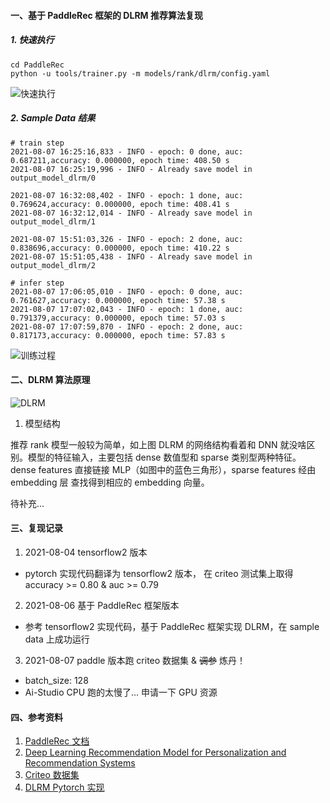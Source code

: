 #### 一、基于 PaddleRec 框架的 DLRM 推荐算法复现

##### 1. 快速执行
```
cd PaddleRec
python -u tools/trainer.py -m models/rank/dlrm/config.yaml
```

![快速执行](https://tva1.sinaimg.cn/large/008i3skNly1gt89fsdiuvg312z0qggz3.gif)

##### 2. Sample Data 结果
```
# train step
2021-08-07 16:25:16,833 - INFO - epoch: 0 done, auc: 0.687211,accuracy: 0.000000, epoch time: 408.50 s
2021-08-07 16:25:19,996 - INFO - Already save model in output_model_dlrm/0

2021-08-07 16:32:08,402 - INFO - epoch: 1 done, auc: 0.769624,accuracy: 0.000000, epoch time: 408.41 s
2021-08-07 16:32:12,014 - INFO - Already save model in output_model_dlrm/1

2021-08-07 15:51:03,326 - INFO - epoch: 2 done, auc: 0.838696,accuracy: 0.000000, epoch time: 410.22 s
2021-08-07 15:51:05,438 - INFO - Already save model in output_model_dlrm/2

# infer step
2021-08-07 17:06:05,010 - INFO - epoch: 0 done, auc: 0.761627,accuracy: 0.000000, epoch time: 57.38 s
2021-08-07 17:07:02,043 - INFO - epoch: 1 done, auc: 0.791379,accuracy: 0.000000, epoch time: 57.03 s
2021-08-07 17:07:59,870 - INFO - epoch: 2 done, auc: 0.817173,accuracy: 0.000000, epoch time: 57.83 s
```
![训练过程](https://tva1.sinaimg.cn/large/008i3skNly1gt89kyvq3lg31360qc7wh.gif)


#### 二、DLRM 算法原理

![DLRM](https://tva1.sinaimg.cn/large/008i3skNly1gt8kwo40g9j30ei0cmjru.jpg)

1. 模型结构

推荐 rank 模型一般较为简单，如上图 DLRM 的网络结构看着和 DNN 就没啥区别。模型的特征输入，主要包括 dense 数值型和
sparse 类别型两种特征。dense features 直接链接 MLP（如图中的蓝色三角形），sparse features 经由 embedding 层
查找得到相应的 embedding 向量。



待补充...

#### 三、复现记录
1. 2021-08-04 tensorflow2 版本 
- pytorch 实现代码翻译为 tensorflow2 版本， 在 criteo 测试集上取得 accuracy >= 0.80 & auc >= 0.79

2. 2021-08-06 基于 PaddleRec 框架版本
- 参考 tensorflow2 实现代码，基于 PaddleRec 框架实现 DLRM，在 sample data 上成功运行

3. 2021-08-07 paddle 版本跑 criteo 数据集 & ~~调参~~ 炼丹！
- batch_size: 128
- Ai-Studio CPU 跑的太慢了... 申请一下 GPU 资源



#### 四、参考资料
1. [PaddleRec 文档](README_CN.md)
2. [Deep Learning Recommendation Model for Personalization and Recommendation Systems](https://arxiv.org/pdf/1906.00091v1.pdf)
3. [Criteo 数据集](https://github.com/PaddlePaddle/PaddleRec/blob/release/2.1.0/datasets/criteo/run.sh)
4. [DLRM Pytorch 实现](https://github.com/facebookresearch/dlrm)

